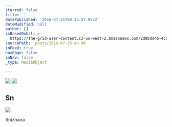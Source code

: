 ```yaml
---
starred: false
title: ''
datePublished: '2016-07-25T00:25:57.857Z'
dateModified: null
author: []
isBasedOnUrl: >-
  https://the-grid-user-content.s3-us-west-2.amazonaws.com/2d9bdd4b-4cd5-470f-b592-4e1d853cfe8d.jpg
sourcePath: _posts/2016-07-25-sn.md
inFeed: true
hasPage: false
inNav: false
_type: MediaObject

---
```

![](https://the-grid-user-content.s3-us-west-2.amazonaws.com/2d9bdd4b-4cd5-470f-b592-4e1d853cfe8d.jpg)
![](https://the-grid-user-content.s3-us-west-2.amazonaws.com/a2a08903-04c6-4083-be35-8c70c02a8709.jpg)

## Sn
![](https://the-grid-user-content.s3-us-west-2.amazonaws.com/19d5d614-9ff2-46be-94e2-093ef988da77.jpg)

Snizhana